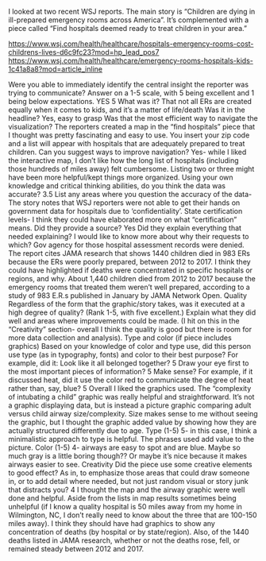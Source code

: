 I looked at two recent WSJ reports. The main story is “Children are dying in ill-prepared emergency rooms across America”. It’s complemented with a piece called “Find hospitals deemed ready to treat children in your area.”

https://www.wsj.com/health/healthcare/hospitals-emergency-rooms-cost-childrens-lives-d6c9fc23?mod=hp_lead_pos7
https://www.wsj.com/health/healthcare/emergency-rooms-hospitals-kids-1c41a8a8?mod=article_inline

Were you able to immediately identify the central insight the reporter was trying to communicate? Answer on a 1-5 scale, with 5 being excellent and 1 being below expectations. YES 5
What was it? That not all ERs are created equally when it comes to kids, and it’s a matter of life/death
Was it in the headline? Yes, easy to grasp
Was that the most efficient way to navigate the visualization? The reporters created a map in the “find hospitals” piece that I thought was pretty fascinating and easy to use. You insert your zip code and a list will appear with hospitals that are adequately prepared to treat children. 
Can you suggest ways to improve navigation? Yes- while I liked the interactive map, I don’t like how the long list of hospitals (including those hundreds of miles away) felt cumbersome. Listing two or three might have been more helpful/kept things more organized.
Using your own knowledge and critical thinking abilities, do you think the data was accurate? 3.5
List any areas where you question the accuracy of the data- 
The story notes that WSJ reporters were not able to get their hands on government data for hospitals due to ‘confidentiality’. 
State certification levels- I think they could have elaborated more on what “certification” means.
Did they provide a source? Yes
Did they explain everything that needed explaining?
I would like to know more about why their requests to which? Gov agency for those hospital assessment records were denied. 
The report cites JAMA research that shows 1440 children died in 983 ERs because the ERs were poorly prepared, between 2012 to 2017. I think they could have highlighted if deaths were concentrated in specific hospitals or regions, and why. 
About 1,440 children died from 2012 to 2017 because the emergency rooms that treated them weren’t well prepared, according to a study of 983 E.R.s published in January by JAMA Network Open.
Quality
Regardless of the form that the graphic/story takes, was it executed at a high degree of quality? (Rank 1-5, with five excellent.)
Explain what they did well and areas where improvements could be made. (I hit on this in the “Creativity” section- overall I think the quality is good but there is room for more data collection and analysis).
Type and color (if piece includes graphics) 
Based on your knowledge of color and type use, did this person use type (as in typography, fonts) and color to their best purpose?
For example, did it:
Look like it all belonged together? 5
Draw your eye first to the most important pieces of information? 5
Make sense? For example, if it discussed heat, did it use the color red to communicate the degree of heat rather than, say, blue? 5
Overall I liked the graphics used. The “complexity of intubating a child” graphic was really helpful and straightforward. It’s not a graphic displaying data, but is instead a picture graphic comparing adult versus child airway size/complexity. Size makes sense to me without seeing the graphic, but I thought the graphic added value by showing how they are actually structured differently due to age. 
Type (1-5)
5- in this case, I think a minimalistic approach to type is helpful. The phrases used add value to the picture. 
Color (1-5)
4- airways are easy to spot and are blue. Maybe so much gray is a little boring though?? Or maybe it’s nice because it makes airways easier to see. 
Creativity
Did the piece use some creative elements to good effect? As in, to emphasize those areas that could draw someone in, or to add detail where needed, but not just random visual or story junk that distracts you? 4
I thought the map and the airway graphic were well done and helpful. Aside from the lists in map results sometimes being unhelpful (if I know a quality hospital is 50 miles away from my home in Wilmington, NC, I don’t really need to know about the three that are 100-150 miles away).
I think they should have had graphics to show any concentration of deaths (by hospital or by state/region). Also, of the 1440 deaths listed in JAMA research, whether or not the deaths rose, fell, or remained steady between 2012 and 2017. 



